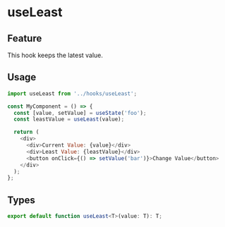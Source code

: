 # useLeast

## Feature
This hook keeps the latest value.

## Usage
```js
import useLeast from '../hooks/useLeast';

const MyComponent = () => {
  const [value, setValue] = useState('foo');
  const leastValue = useLeast(value);

  return (
    <div>
      <div>Current Value: {value}</div>
      <div>Least Value: {leastValue}</div>
      <button onClick={() => setValue('bar')}>Change Value</button>
    </div>
  );
};
```

## Types
```ts
export default function useLeast<T>(value: T): T;
```

